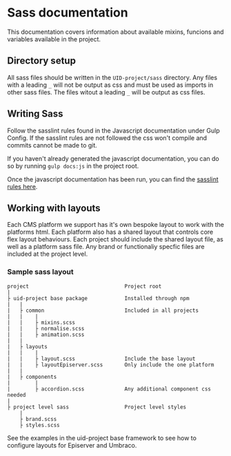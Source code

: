 # Sass documentation

This documentation covers information about available mixins, funcions and
variables available in the project.

## Directory setup

All sass files should be written in the ```UID-project/sass``` directory.
Any files with a leading ```_``` will not be output as css and must be
used as imports in other sass files. The files witout a leading ```_```
will be output as css files.

## Writing Sass

Follow the sasslint rules found in the Javascript documentation under Gulp
Config. If the sasslint rules are not followed the css won't compile and
commits cannot be made to git.

If you haven't already generated the javascript documentation, you can do
so by running ```gulp docs:js``` in the project root.

Once the javascript documentation has been run, you can find the [sasslint
rules here](../js/module-GulpConfig.html#.sassLint__anchor).

## Working with layouts

Each CMS platform we support has it's own bespoke layout to work with the
platforms html. Each platform also has a shared layout that controls
core flex layout behaviours. Each project should include the shared layout
file, as well as a platform sass file. Any brand or functionaliy specfic
files are included at the project level.

### Sample sass layout

```
project                               Project root
|
├ uid-project base package            Installed through npm
|   |
|   ├ common                          Included in all projects
|   |    |
|   |    ├ mixins.scss
|   |    ├ normalise.scss
|   |    ├ animation.scss
|   |
|   ├ layouts
|   |    |
|   |    ├ layout.scss                Include the base layout
|   |    ├ layoutEpiserver.scss       Only include the one platform
|   |
|   ├ components
|        |
|        ├ accordion.scss             Any additional component css needed
|
├ project level sass                  Project level styles
    |
    ├ brand.scss
    ├ styles.scss
```

See the examples in the uid-project base framework to see how to configure
layouts for Episerver and Umbraco.